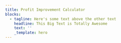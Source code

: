 ```yaml
---
title: Profit Improvement Calculator
blocks:
  - tagline: Here's some text above the other text
    headline: This Big Text is Totally Awesome
    text: ''
    _template: hero
---
```


